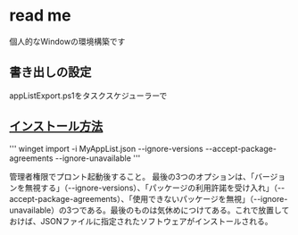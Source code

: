 # read me

個人的なWindowの環境構築です

## 書き出しの設定

appListExport.ps1をタスクスケジューラーで

## [インストール方法](https://ascii.jp/elem/000/004/101/4101676/2/)

'''
winget import -i MyAppList.json --ignore-versions --accept-package-agreements --ignore-unavailable
'''

管理者権限でプロント起動後すること。
最後の3つのオプションは、「バージョンを無視する」（--ignore-versions）、「パッケージの利用許諾を受け入れ」（--accept-package-agreements）、「使用できないパッケージを無視」（--ignore-unavailable）の3つである。最後のものは気休めにつけてある。これで放置しておけば、JSONファイルに指定されたソフトウェアがインストールされる。